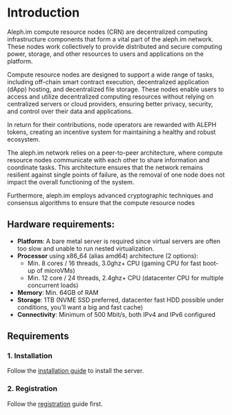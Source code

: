 # Introduction

Aleph.im compute resource nodes (CRN) are decentralized computing infrastructure components that form a vital part of the
aleph.im network. These nodes work collectively to provide distributed and secure computing power, storage, and other
resources to users and applications on the platform.

Compute resource nodes are designed to support a wide range of tasks, including off-chain smart contract execution,
decentralized application (dApp) hosting, and decentralized file storage. These nodes enable users to access and utilize
decentralized computing resources without relying on centralized servers or cloud providers, ensuring better privacy,
security, and control over their data and applications.

In return for their contributions, node
operators are rewarded with ALEPH tokens, creating an incentive system for maintaining a healthy and robust ecosystem.

The aleph.im network relies on a peer-to-peer architecture, where compute resource nodes communicate with each other to
share information and coordinate tasks. This architecture ensures that the network remains resilient against single
points of failure, as the removal of one node does not impact the overall functioning of the system.

Furthermore, aleph.im employs advanced cryptographic techniques and consensus algorithms to ensure that the compute
resource nodes

## Hardware requirements:

- **Platform**: A bare metal server is required since virtual servers are often too slow and unable to run nested virtualization.
- **Processor** using x86_64 (alias amd64) architecture (2 options):
    - Min. 8 cores / 16 threads, 3.0ghz+ CPU (gaming CPU for fast boot-up of microVMs)
    - Min. 12 core / 24 threads, 2.4ghz+ CPU (datacenter CPU for multiple concurrent loads)
- **Memory**: Min. 64GB of RAM
- **Storage**: 1TB (NVME SSD preferred, datacenter fast HDD possible under conditions, you’ll want a big and fast cache)
- **Connectivity**: Minimum of 500 Mbit/s, both IPv4 and IPv6 configured

## Requirements

### 1. Installation
Follow the [installation guide](./installation/debian-12.md) to install the server.

### 2. Registration
Follow the [registration](https://medium.com/aleph-im/step-by-step-on-how-to-create-and-register-your-compute-resource-node-e5308130fbf7) guide first.

